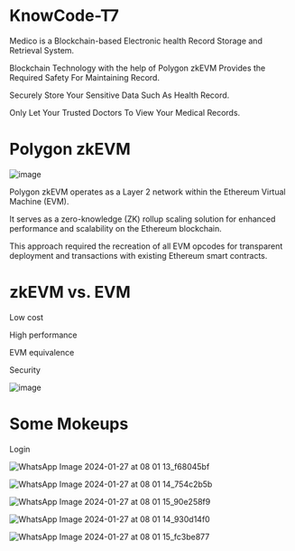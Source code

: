 # KnowCode-T7

Medico is a Blockchain-based Electronic health Record Storage and Retrieval System.

Blockchain Technology with the help of  Polygon zkEVM Provides the Required Safety For Maintaining Record.

Securely Store Your Sensitive Data Such As Health Record.

Only Let Your Trusted Doctors To View Your Medical Records.

# Polygon zkEVM
![image](https://github.com/bandya2003/KnowCode-T7/assets/108569232/ba0aca62-2eeb-45b8-95cd-5108e914d410)

Polygon zkEVM operates as a Layer 2 network within the Ethereum Virtual Machine (EVM).

It serves as a zero-knowledge (ZK) rollup scaling solution for enhanced performance and scalability on the Ethereum blockchain.

This approach required the recreation of all EVM opcodes for transparent deployment and transactions with existing Ethereum smart contracts. 

# zkEVM vs. EVM
Low cost

High performance

EVM equivalence

Security

![image](https://github.com/bandya2003/KnowCode-T7/assets/108569232/8b46aa1b-c91e-4d68-aebc-a4b3a433a92d)

# Some Mokeups 
Login 

![WhatsApp Image 2024-01-27 at 08 01 13_f68045bf](https://github.com/bandya2003/KnowCode-T7/assets/108569232/9a3381fb-699b-498a-af2d-0a1df2d86f82)

![WhatsApp Image 2024-01-27 at 08 01 14_754c2b5b](https://github.com/bandya2003/KnowCode-T7/assets/108569232/8e7cb598-3de1-4ca0-815c-6f99a165f1fc)

![WhatsApp Image 2024-01-27 at 08 01 15_90e258f9](https://github.com/bandya2003/KnowCode-T7/assets/108569232/5b873d90-4d83-4298-aa2c-e23c46020062)

![WhatsApp Image 2024-01-27 at 08 01 14_930d14f0](https://github.com/bandya2003/KnowCode-T7/assets/108569232/baeca97f-1443-43bf-85a5-d1e8b8eacf71)

![WhatsApp Image 2024-01-27 at 08 01 15_fc3be877](https://github.com/bandya2003/KnowCode-T7/assets/108569232/c62e54d9-3fa0-49a6-8757-6ec7a4df7d2a)
